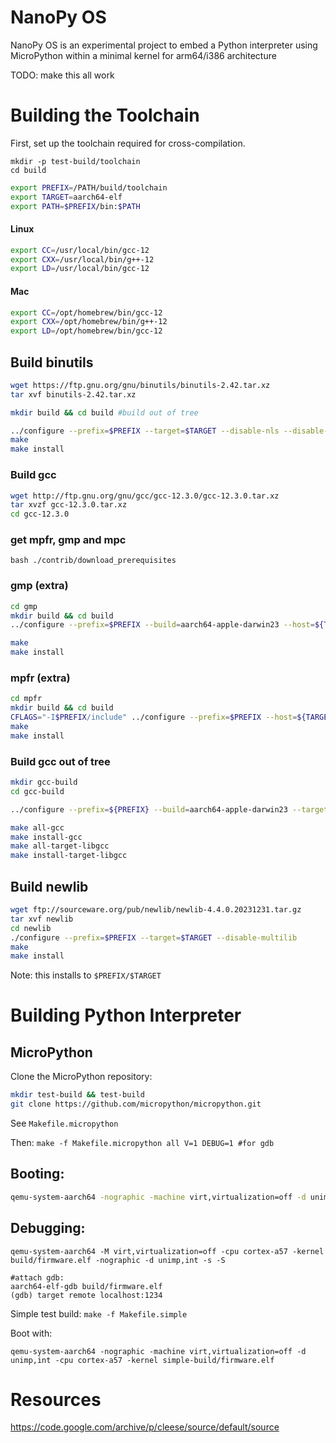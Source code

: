 # NanoPy OS
NanoPy OS is an experimental project to embed a Python interpreter using MicroPython within a minimal kernel for arm64/i386 architecture

TODO: make this all work


# Building the Toolchain

First, set up the toolchain required for cross-compilation.

```
mkdir -p test-build/toolchain
cd build
```


```bash
export PREFIX=/PATH/build/toolchain
export TARGET=aarch64-elf
export PATH=$PREFIX/bin:$PATH
```
#### Linux
```bash
export CC=/usr/local/bin/gcc-12
export CXX=/usr/local/bin/g++-12
export LD=/usr/local/bin/gcc-12
```
#### Mac
```bash
export CC=/opt/homebrew/bin/gcc-12
export CXX=/opt/homebrew/bin/g++-12
export LD=/opt/homebrew/bin/gcc-12
```



## Build binutils
```bash
wget https://ftp.gnu.org/gnu/binutils/binutils-2.42.tar.xz
tar xvf binutils-2.42.tar.xz
```

```bash
mkdir build && cd build #build out of tree

../configure --prefix=$PREFIX --target=$TARGET --disable-nls --disable-multilib --disable-werror
make
make install
```





### Build gcc

```bash
wget http://ftp.gnu.org/gnu/gcc/gcc-12.3.0/gcc-12.3.0.tar.xz
tar xvzf gcc-12.3.0.tar.xz
cd gcc-12.3.0
```

### get mpfr, gmp and mpc
`bash ./contrib/download_prerequisites`

### gmp (extra)
```bash
cd gmp
mkdir build && cd build
../configure --prefix=$PREFIX --build=aarch64-apple-darwin23 --host=${TARGET} --target=${TARGET} --disable-shared

make
make install
```

### mpfr (extra)
```bash
cd mpfr
mkdir build && cd build
CFLAGS="-I$PREFIX/include" ../configure --prefix=$PREFIX --host=${TARGET} --target=${TARGET} --with-gmp=$PREFIX/lib
make
make install
```

### Build gcc out of tree
```bash
mkdir gcc-build
cd gcc-build

../configure --prefix=${PREFIX} --build=aarch64-apple-darwin23 --target=${TARGET} --disable-shared --disable-multilib --disable-nls --disable-werror --without-headers --without-isl --disable-libsanitizer --enable-languages=c,c++  --with-newlib

make all-gcc
make install-gcc
make all-target-libgcc
make install-target-libgcc
```

## Build newlib

```bash
wget ftp://sourceware.org/pub/newlib/newlib-4.4.0.20231231.tar.gz
tar xvf newlib
cd newlib
./configure --prefix=$PREFIX --target=$TARGET --disable-multilib
make
make install
```
Note: this installs to `$PREFIX/$TARGET`

# Building Python Interpreter



## MicroPython
Clone the MicroPython repository:

```bash
mkdir test-build && test-build
git clone https://github.com/micropython/micropython.git
```

See `Makefile.micropython`

Then: 
`make -f Makefile.micropython all V=1 DEBUG=1 #for gdb`


## Booting:
```bash
qemu-system-aarch64 -nographic -machine virt,virtualization=off -d unimp,int -cpu cortex-a57 -kernel build/firmware.elf  -s -m 8
```
## Debugging:
```
qemu-system-aarch64 -M virt,virtualization=off -cpu cortex-a57 -kernel build/firmware.elf -nographic -d unimp,int -s -S

#attach gdb:
aarch64-elf-gdb build/firmware.elf
(gdb) target remote localhost:1234

```
Simple test build:
`make -f Makefile.simple`

Boot with:

```qemu-system-aarch64 -nographic -machine virt,virtualization=off -d unimp,int -cpu cortex-a57 -kernel simple-build/firmware.elf```





# Resources
https://code.google.com/archive/p/cleese/source/default/source
